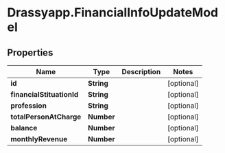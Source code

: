 # Drassyapp.FinancialInfoUpdateModel

## Properties

Name | Type | Description | Notes
------------ | ------------- | ------------- | -------------
**id** | **String** |  | [optional] 
**financialStituationId** | **String** |  | [optional] 
**profession** | **String** |  | [optional] 
**totalPersonAtCharge** | **Number** |  | [optional] 
**balance** | **Number** |  | [optional] 
**monthlyRevenue** | **Number** |  | [optional] 


